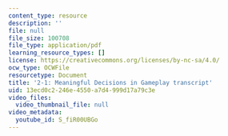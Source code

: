 ```yaml
---
content_type: resource
description: ''
file: null
file_size: 100708
file_type: application/pdf
learning_resource_types: []
license: https://creativecommons.org/licenses/by-nc-sa/4.0/
ocw_type: OCWFile
resourcetype: Document
title: '2-1: Meaningful Decisions in Gameplay transcript'
uid: 13ecd0c2-246e-4550-a7d4-999d17a79c3e
video_files:
  video_thumbnail_file: null
video_metadata:
  youtube_id: S_fiR00UBGo
---
```

